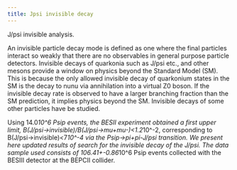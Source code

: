 ```yaml
---
title: Jpsi invisible decay 
---
```


J/psi invisible analysis. 

An invisible particle decay mode is defined as one where the final particles 
interact so weakly that there are no observables in general purpose particle detectors. 
Invisible decays of quarkonia such as J/psi etc., and other mesons
provide a window on physics beyond the Standard Model (SM). This is because the 
only allowed invisible decay of quarkonium states in the SM is the decay to nunu
via annihilation into a virtual Z0 boson. If the invisible decay rate is observed
to have a larger branching fraction than the SM prediction, it implies physics
beyond the SM. Invisible decays of some other particles have be studied.

Using 14.0*10^6 Psip events, the BESII experiment obtained a first upper 
limit, B(J/psi->invisible)/B(J/psi->mu+mu-)<1.2*10^-2,
corresponding to B(J/psi->invisible)<7*10^-4 
via the Psip->pi+pi-J/psi transition. We present here updated results 
of search for the invisible decay of the J/psi. The data sample used consists of 
106.41+-0.86*10^6 Psip events collected with the BESIII detector
at the BEPCII collider.



